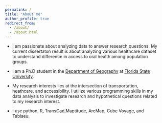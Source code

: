 ```yaml
---
permalink: /
title: "About me"
author_profile: true
redirect_from: 
  - /about/
  - /about.html
---
```


* I am passionate about analyzing data to answer research questions. My current dissertaton result is about analyzing various healthcare 
  dataset to understand difference in access to oral health among population groups.

* I am a Ph.D student in the [Department of Geography](https://geography.fsu.edu/) at [Florida State University](https://www.fsu.edu/).

* My research interests lies at the intersection of transportation, heathcare, and accessibility. I utilize various programming skills in 
  my data analysis to investigate research and hypothetical questions related to my research interest. 

* I use python, R, TransCad,Maptitude, ArcMap, Cube Voyage, and Tablaeu.

